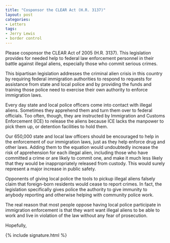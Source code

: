 ```yaml
---
title: "Cosponsor the CLEAR Act (H.R. 3137)"
layout: post
categories:
- Letters
tags:
- Jerry Lewis
- border control
---
```


Please cosponsor the CLEAR Act of 2005 (H.R. 3137). This legislation provides for needed help to federal law enforcement personnel in their battle against illegal aliens, especially those who commit serious crimes.

This bipartisan legislation addresses the criminal alien crisis in this country by requiring federal immigration authorities to respond to requests for assistance from state and local police and by providing the funds and training those police need to exercise their own authority to enforce immigration laws. 

Every day state and local police officers come into contact with illegal aliens. Sometimes they apprehend them and turn them over to federal officials. Too often, though, they are instructed by Immigration and Customs Enforcement (ICE) to release the aliens because ICE lacks the manpower to pick them up, or detention facilities to hold them. 

Our 650,000 state and local law officers should be encouraged to help in the enforcement of our immigration laws, just as they help enforce drug and other laws. Adding them to the equation would undoubtedly increase the risk of apprehension for each illegal alien, including those who have committed a crime or are likely to commit one, and make it much less likely that they would be inappropriately released from custody. This would surely represent a major increase in public safety. 

Opponents of giving local police the tools to pickup illegal aliens falsely claim that foreign-born residents would cease to report crimes. In fact, the legislation specifically gives police the authority to give immunity to anybody reporting and otherwise helping with community police work. 

The real reason that most people oppose having local police participate in immigration enforcement is that they want want illegal aliens to be able to work and live in violation of the law without any fear of prosecution.

Hopefully,

{% include signature.html %}
